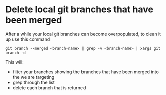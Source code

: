 # Delete local git branches that have been merged
After a while your local git branches can become overpopulated, to clean it up use this command
```
git branch --merged <branch-name> | grep -v <branch-name> | xargs git branch -d
```

This will:
* filter your branches showing the branches that have been merged into the <branch-name> we are targeting
* grep through the list
* delete each branch that is returned
